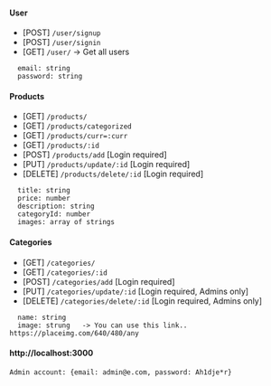 #### User
- [POST] `/user/signup`
- [POST] `/user/signin`
- [GET] `/user/` -> Get all users
```
  email: string
  password: string
```

#### Products
- [GET] `/products/`
- [GET] `/products/categorized` 
- [GET] `/products/curr=:curr`
- [GET] `/products/:id` 
- [POST] `/products/add`               [Login required]
- [PUT] `/products/update/:id`         [Login required]
- [DELETE] `/products/delete/:id`      [Login required]
```
  title: string
  price: number
  description: string
  categoryId: number
  images: array of strings
```

#### Categories
- [GET] `/categories/` 
- [GET] `/categories/:id` 
- [POST] `/categories/add`               [Login required]
- [PUT] `/categories/update/:id`         [Login required, Admins only]
- [DELETE] `/categories/delete/:id`      [Login required, Admins only]
```
  name: string
  image: strung   -> You can use this link.. https://placeimg.com/640/480/any
```


#### http://localhost:3000
```
Admin account: {email: admin@e.com, password: Ah1dje*r}
```
